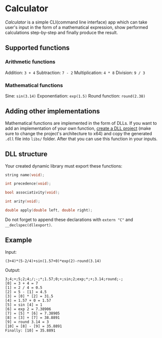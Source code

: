 # Calculator

*Calculator* is a simple CLI(command line interface) app which can take user's
input in the form of a mathematical expression, show performed calculations
step-by-step and finally produce the result.

## Supported functions

### Arithmetic functions

Addition: `3 + 4`
Subtraction: `7 - 2`
Multiplication: `4 * 8`
Division: `9 / 3`

### Mathematical functions

Sine: `sin(3.14)`
Exponentiation: `exp(1.5)`
Round function: `round(2.38)`

## Adding other implementations

Mathematical functions are implemented in the form of DLLs. If you want to add
an implementation of your own function, [create a DLL project](https://learn.microsoft.com/ru-ru/cpp/build/walkthrough-creating-and-using-a-dynamic-link-library-cpp?view=msvc-170)
(make sure to change the project's architecture to x64) and copy the generated
`.dll` file into `libs/` folder. After that you can use this function in your
inputs.

## DLL structure

Your created dynamic library must export these functions:
```C
string name(void);

int precedence(void);

bool associativity(void);

int arity(void);

double apply(double left, double right);
```

Do not forget to append these declarations with `extern "C"` and
`__declspec(dllexport)`.

## Example

Input:
```
(3+4)*(5-2/4)+sin(1.57+0)*exp(2)-round(3.14)
```

Output:
```
3;4;+;5;2;4;/;-;*;1.57;0;+;sin;2;exp;*;+;3.14;round;-;
[0] = 3 + 4 = 7
[1] = 2 / 4 = 0.5
[2] = 5 - [1] = 4.5
[3] = [0] * [2] = 31.5
[4] = 1.57 + 0 = 1.57
[5] = sin [4] = 1
[6] = exp 2 = 7.38906
[7] = [5] * [6] = 7.38905
[8] = [3] + [7] = 38.8891
[9] = round 3.14 = 3
[10] = [8] - [9] = 35.8891
Finally: [10] = 35.8891
```
